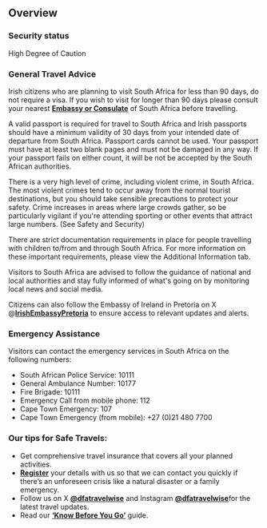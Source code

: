 ## Overview

### **Security status**

High Degree of Caution

### **General Travel Advice**

Irish citizens who are planning to visit South Africa for less than 90 days, do not require a visa. If you wish to visit for longer than 90 days please consult your nearest [**Embassy or Consulate**](/en/dfa/embassies-in-ireland/) of South Africa before travelling.

A valid passport is required for travel to South Africa and Irish passports should have a minimum validity of 30 days from your intended date of departure from South Africa. Passport cards cannot be used. Your passport must have at least two blank pages and must not be damaged in any way. If your passport fails on either count, it will be not be accepted by the South African authorities.

There is a very high level of crime, including violent crime, in South Africa. The most violent crimes tend to occur away from the normal tourist destinations, but you should take sensible precautions to protect your safety. Crime increases in areas where large crowds gather, so be particularly vigilant if you're attending sporting or other events that attract large numbers. (See Safety and Security)

There are strict documentation requirements in place for people travelling with children to/from and through South Africa. For more information on these important requirements, please view the Additional Information tab.

Visitors to South Africa are advised to follow the guidance of national and local authorities and stay fully informed of what's going on by monitoring local news and social media.

Citizens can also follow the Embassy of Ireland in Pretoria on X @[**IrishEmbassyPretoria**](https://twitter.com/IrlEmbPretoria) to ensure access to relevant updates and alerts.

### **Emergency Assistance**

Visitors can contact the emergency services in South Africa on the following numbers:

* South African Police Service: 10111
* General Ambulance Number: 10177
* Fire Brigade: 10111
* Emergency Call from mobile phone: 112
* Cape Town Emergency: 107
* Cape Town Emergency (from mobile): +27 (0)21 480 7700

### **Our tips for Safe Travels:**

* Get comprehensive travel insurance that covers all your planned activities.
* [**Register**](/en/dfa/overseas-travel/citizens-registration/) your details with us so that we can contact you quickly if there’s an unforeseen crisis like a natural disaster or a family emergency.
* Follow us on X [**@dfatravelwise**](https://www.twitter.com/DFATravelWise) and Instagram [**@dfatravelwise**](https://www.instagram.com/dfatravelwise/)for the latest travel updates.
* Read our [**‘Know Before You Go’**](/en/dfa/overseas-travel/know-before-you-go-/) guide.